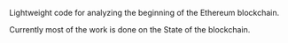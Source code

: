 Lightweight code for analyzing the beginning of the Ethereum blockchain.

Currently most of the work is done on the State of the blockchain.